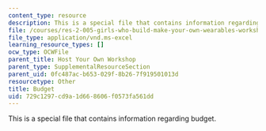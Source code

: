 ```yaml
---
content_type: resource
description: This is a special file that contains information regarding budget.
file: /courses/res-2-005-girls-who-build-make-your-own-wearables-workshop-spring-2015/729c1297cd9a1d668606f0573fa561dd_MITRES_2_005S15_Budget.xls
file_type: application/vnd.ms-excel
learning_resource_types: []
ocw_type: OCWFile
parent_title: Host Your Own Workshop
parent_type: SupplementalResourceSection
parent_uid: 0fc487ac-b653-029f-8b26-7f919501013d
resourcetype: Other
title: Budget
uid: 729c1297-cd9a-1d66-8606-f0573fa561dd
---
```

This is a special file that contains information regarding budget.

